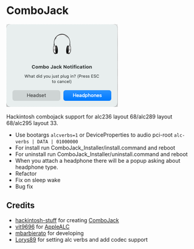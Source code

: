 # ComboJack

![screen](./ComboJack_Installer/Screenshot.png)

Hackintosh combojack support for alc236 layout 68/alc289 layout 68/alc295 layout 33.

-  Use bootargs `alcverbs=1` or DeviceProperties to audio pci-root `alc-verbs | DATA | 01000000`
-  For install run ComboJack_Installer/install.command and reboot
-  For uninstall run ComboJack_Installer/uninstall.command and reboot
-  When you attach a headphone there will be a popup asking about headphone type.
-  Refactor
-  Fix on sleep wake
-  Bug fix

Credits
-----

- [hackintosh-stuff](https://github.com/hackintosh-stuff) for creating [ComboJack](https://github.com/hackintosh-stuff/ComboJack)
- [vit9696](https://github.com/vit9696) for [AppleALC](https://github.com/acidanthera/AppleALC)
- [mbarbierato](https://github.com/mbarbierato) for developing
- [Lorys89](https://github.com/Lorys89) for setting alc verbs and add codec support

